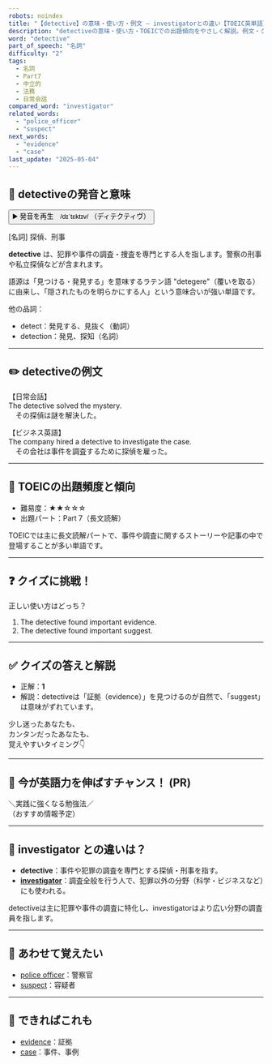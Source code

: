 ```yaml
---
robots: noindex
title: "【detective】の意味・使い方・例文 ― investigatorとの違い【TOEIC英単語】"
description: "detectiveの意味・使い方・TOEICでの出題傾向をやさしく解説。例文・クイズ付きでinvestigatorとの違いもわかりやすく学べます。"
word: "detective"
part_of_speech: "名詞"
difficulty: "2"
tags:
  - 名詞
  - Part7
  - 中立的
  - 法務
  - 日常会話
compared_word: "investigator"
related_words:
  - "police_officer"
  - "suspect"
next_words:
  - "evidence"
  - "case"
last_update: "2025-05-04"
---
```


## 🔰 detectiveの発音と意味

<button class="play-audio" onclick="playTTS('detective')">
  <span class="play-audio-main">
    ▶️ 発音を再生　/dɪˈtɛktɪv/
  </span>
  <span class="play-audio-sub">
    （ディテクティヴ）
  </span>
</button>

[名詞] 探偵、刑事

**detective** は、犯罪や事件の調査・捜査を専門とする人を指します。警察の刑事や私立探偵などが含まれます。

語源は「見つける・発見する」を意味するラテン語 "detegere"（覆いを取る）に由来し、「隠されたものを明らかにする人」という意味合いが強い単語です。

他の品詞：  
- detect：発見する、見抜く（動詞）
- detection：発見、探知（名詞）

---

## ✏️ detectiveの例文

【日常会話】  
The detective solved the mystery.  
　その探偵は謎を解決した。

【ビジネス英語】  
The company hired a detective to investigate the case.  
　その会社は事件を調査するために探偵を雇った。

---

## 🎯 TOEICの出題頻度と傾向

- 難易度：★★☆☆☆
- 出題パート：Part 7（長文読解）

TOEICでは主に長文読解パートで、事件や調査に関するストーリーや記事の中で登場することが多い単語です。

---

## ❓ クイズに挑戦！

正しい使い方はどっち？

1. The detective found important evidence.  
2. The detective found important suggest.

---

## ✅ クイズの答えと解説

- 正解：**1**
- 解説：detectiveは「証拠（evidence）」を見つけるのが自然で、「suggest」は意味がずれています。

少し迷ったあなたも、  
カンタンだったあなたも、  
覚えやすいタイミング👇️

---

## 🚀 今が英語力を伸ばすチャンス！ (PR)

<div class="info-center">
＼実践に強くなる勉強法／<br>  
（おすすめ情報予定）
</div>

---

## 🤔  investigator との違いは？

- **detective**：事件や犯罪の調査を専門とする探偵・刑事を指す。
- **[investigator](/investigator)**：調査全般を行う人で、犯罪以外の分野（科学・ビジネスなど）にも使われる。

detectiveは主に犯罪や事件の調査に特化し、investigatorはより広い分野の調査員を指します。

---

## 🧩 あわせて覚えたい

- [police officer](/police_officer)：警察官
- [suspect](/suspect)：容疑者

---

## 📖 できればこれも

- [evidence](/evidence)：証拠
- [case](/case)：事件、事例

<!-- cvid: aid31_bid46 -->
